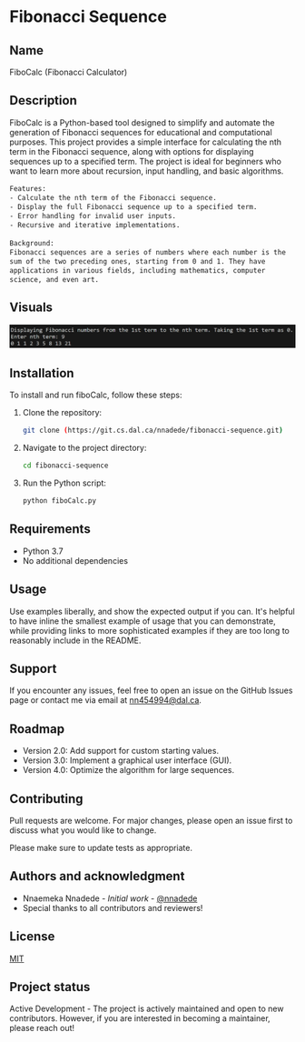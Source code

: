 # Fibonacci Sequence

## Name
FiboCalc (Fibonacci Calculator)

## Description
FiboCalc is a Python-based tool designed to simplify and automate the generation of Fibonacci sequences for educational and computational purposes. This project provides a simple interface for calculating the nth term in the Fibonacci sequence, along with options for displaying sequences up to a specified term. The project is ideal for beginners who want to learn more about recursion, input handling, and basic algorithms.

    Features:
    - Calculate the nth term of the Fibonacci sequence.
    - Display the full Fibonacci sequence up to a specified term.
    - Error handling for invalid user inputs.
    - Recursive and iterative implementations.

    Background:
    Fibonacci sequences are a series of numbers where each number is the sum of the two preceding ones, starting from 0 and 1. They have applications in various fields, including mathematics, computer science, and even art.

## Visuals
![Example output of the Fibonacci sequence calculation](image.png)

## Installation
To install and run fiboCalc, follow these steps:

1) Clone the repository:
    ```bash
    git clone (https://git.cs.dal.ca/nnadede/fibonacci-sequence.git)
    ```
2) Navigate to the project directory:
    ```bash
    cd fibonacci-sequence
    ```
3) Run the Python script:
    ```bash
    python fiboCalc.py
    ```

## Requirements
- Python 3.7 
- No additional dependencies

## Usage
Use examples liberally, and show the expected output if you can. It's helpful to have inline the smallest example of usage that you can demonstrate, while providing links to more sophisticated examples if they are too long to reasonably include in the README.

## Support
If you encounter any issues, feel free to open an issue on the GitHub Issues page or contact me via email at nn454994@dal.ca.

## Roadmap
- Version 2.0: Add support for custom starting values.
- Version 3.0: Implement a graphical user interface (GUI).
- Version 4.0: Optimize the algorithm for large sequences.

## Contributing
Pull requests are welcome. For major changes, please open an issue first to discuss what you would like to change.

Please make sure to update tests as appropriate.

## Authors and acknowledgment
- Nnaemeka Nnadede - _Initial work_ - [@nnadede](https://git.cs.dal.ca/nnadede)
- Special thanks to all contributors and reviewers!

## License
[MIT](LICENSE)

## Project status
Active Development - The project is actively maintained and open to new contributors. However, if you are interested in becoming a maintainer, please reach out!
